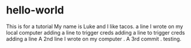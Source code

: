 # hello-world
This is for a tutorial
My name is Luke and I like tacos.
a line I wrote on my local computer
adding a line to trigger creds
adding a line to trigger creds
adding a line
A 2nd line I wrote on my computer
. A 3rd commit
. testing.
